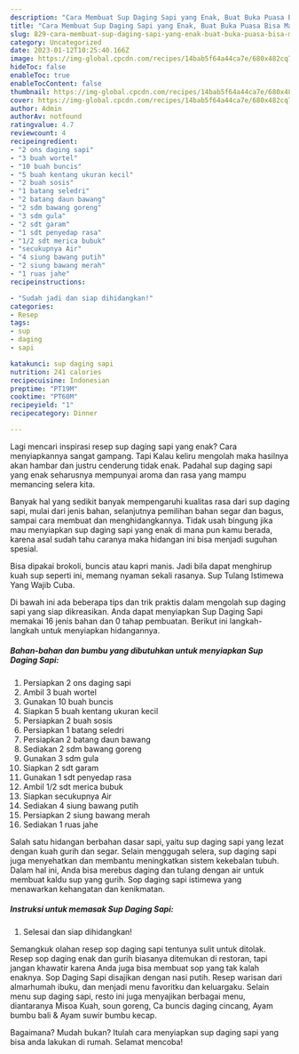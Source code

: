 ```yaml
---
description: "Cara Membuat Sup Daging Sapi yang Enak, Buat Buka Puasa Bisa Manjain Lidah"
title: "Cara Membuat Sup Daging Sapi yang Enak, Buat Buka Puasa Bisa Manjain Lidah"
slug: 829-cara-membuat-sup-daging-sapi-yang-enak-buat-buka-puasa-bisa-manjain-lidah
category: Uncategorized
date: 2023-01-12T10:25:40.166Z
image: https://img-global.cpcdn.com/recipes/14bab5f64a44ca7e/680x482cq70/sup-daging-sapi-foto-resep-utama.jpg
hideToc: false
enableToc: true
enableTocContent: false
thumbnail: https://img-global.cpcdn.com/recipes/14bab5f64a44ca7e/680x482cq70/sup-daging-sapi-foto-resep-utama.jpg
cover: https://img-global.cpcdn.com/recipes/14bab5f64a44ca7e/680x482cq70/sup-daging-sapi-foto-resep-utama.jpg
author: Admin
authorAv: notfound
ratingvalue: 4.7
reviewcount: 4
recipeingredient:
- "2 ons daging sapi"
- "3 buah wortel"
- "10 buah buncis"
- "5 buah kentang ukuran kecil"
- "2 buah sosis"
- "1 batang seledri"
- "2 batang daun bawang"
- "2 sdm bawang goreng"
- "3 sdm gula"
- "2 sdt garam"
- "1 sdt penyedap rasa"
- "1/2 sdt merica bubuk"
- "secukupnya Air"
- "4 siung bawang putih"
- "2 siung bawang merah"
- "1 ruas jahe"
recipeinstructions:

- "Sudah jadi dan siap dihidangkan!"
categories:
- Resep
tags:
- sup
- daging
- sapi

katakunci: sup daging sapi 
nutrition: 241 calories
recipecuisine: Indonesian
preptime: "PT19M"
cooktime: "PT60M"
recipeyield: "1"
recipecategory: Dinner

---
```



Lagi mencari inspirasi resep sup daging sapi yang enak? Cara menyiapkannya sangat gampang. Tapi Kalau keliru mengolah maka hasilnya akan hambar dan justru cenderung tidak enak. Padahal sup daging sapi yang enak seharusnya mempunyai aroma dan rasa yang mampu memancing selera kita.


Banyak hal yang sedikit banyak mempengaruhi kualitas rasa dari sup daging sapi, mulai dari jenis bahan, selanjutnya pemilihan bahan segar dan bagus, sampai cara membuat dan menghidangkannya. Tidak usah bingung jika mau menyiapkan sup daging sapi yang enak di mana pun kamu berada, karena asal sudah tahu caranya maka hidangan ini bisa menjadi suguhan spesial.

Bisa dipakai brokoli, buncis atau kapri manis. Jadi bila dapat menghirup kuah sup seperti ini, memang nyaman sekali rasanya. Sup Tulang Istimewa Yang Wajib Cuba.


Di bawah ini ada beberapa tips dan trik praktis dalam mengolah sup daging sapi yang siap dikreasikan. Anda dapat menyiapkan Sup Daging Sapi memakai 16 jenis bahan dan 0 tahap pembuatan. Berikut ini langkah-langkah untuk menyiapkan hidangannya.

<!--inarticleads1-->

##### Bahan-bahan dan bumbu yang dibutuhkan untuk menyiapkan Sup Daging Sapi:

1. Persiapkan 2 ons daging sapi
1. Ambil 3 buah wortel
1. Gunakan 10 buah buncis
1. Siapkan 5 buah kentang ukuran kecil
1. Persiapkan 2 buah sosis
1. Persiapkan 1 batang seledri
1. Persiapkan 2 batang daun bawang
1. Sediakan 2 sdm bawang goreng
1. Gunakan 3 sdm gula
1. Siapkan 2 sdt garam
1. Gunakan 1 sdt penyedap rasa
1. Ambil 1/2 sdt merica bubuk
1. Siapkan secukupnya Air
1. Sediakan 4 siung bawang putih
1. Persiapkan 2 siung bawang merah
1. Sediakan 1 ruas jahe


Salah satu hidangan berbahan dasar sapi, yaitu sup daging sapi yang lezat dengan kuah gurih dan segar. Selain menggugah selera, sup daging sapi juga menyehatkan dan membantu meningkatkan sistem kekebalan tubuh. Dalam hal ini, Anda bisa merebus daging dan tulang dengan air untuk membuat kaldu sup yang gurih. Sop daging sapi istimewa yang menawarkan kehangatan dan kenikmatan. 

<!--inarticleads2-->

##### Instruksi untuk memasak Sup Daging Sapi:


1. Selesai dan siap dihidangkan!

Semangkuk olahan resep sop daging sapi tentunya sulit untuk ditolak. Resep sop daging enak dan gurih biasanya ditemukan di restoran, tapi jangan khawatir karena Anda juga bisa membuat sop yang tak kalah enaknya. Sop Daging Sapi disajikan dengan nasi putih. Resep warisan dari almarhumah ibuku, dan menjadi menu favoritku dan keluargaku. Selain menu sup daging sapi, resto ini juga menyajikan berbagai menu, diantaranya Misoa Kuah, soun goreng, Ca buncis daging cincang, Ayam bumbu bali &amp; Ayam suwir bumbu kecap. 

Bagaimana? Mudah bukan? Itulah cara menyiapkan sup daging sapi yang bisa anda lakukan di rumah. Selamat mencoba!
